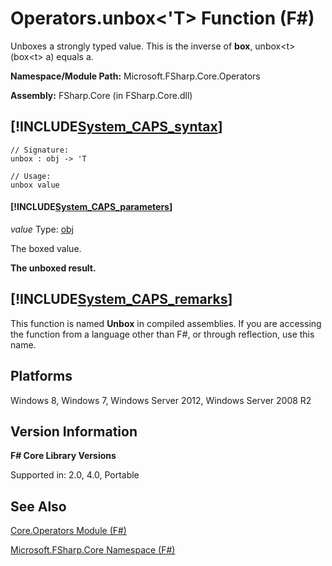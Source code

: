 # Operators.unbox<'T> Function (F#)

Unboxes a strongly typed value. This is the inverse of **box**, unbox&lt;t&gt;(box&lt;t&gt; a) equals a.

**Namespace/Module Path:** Microsoft.FSharp.Core.Operators

**Assembly:** FSharp.Core (in FSharp.Core.dll)


## [!INCLUDE[System_CAPS_syntax](//System/Token/System_CAPS_syntax_md.md)]

```
// Signature:
unbox : obj -> 'T

// Usage:
unbox value
```

#### [!INCLUDE[System_CAPS_parameters](//System/Token/System_CAPS_parameters_md.md)]
*value*
Type: [obj](http://msdn.microsoft.com/en-us/library/dcf2430f-702b-40e5-a0a1-97518bf137f7)


The boxed value.



**The unboxed result.**
## [!INCLUDE[System_CAPS_remarks](//System/Token/System_CAPS_remarks_md.md)]
This function is named **Unbox** in compiled assemblies. If you are accessing the function from a language other than F#, or through reflection, use this name.


## Platforms
Windows 8, Windows 7, Windows Server 2012, Windows Server 2008 R2


## Version Information
**F# Core Library Versions**

Supported in: 2.0, 4.0, Portable




## See Also
[Core.Operators Module &#40;F&#35;&#41;](Core.Operators+Module+28%F%2329%.md)

[Microsoft.FSharp.Core Namespace &#40;F&#35;&#41;](Microsoft.FSharp.Core+Namespace+28%F%2329%.md)

